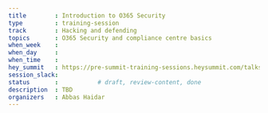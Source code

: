 ```yaml
---
title        : Introduction to O365 Security
type         : training-session
track        : Hacking and defending
topics       : O365 Security and compliance centre basics
when_week    : 
when_day     : 
when_time    : 
hey_summit   : https://pre-summit-training-sessions.heysummit.com/talks/o365-security-anti-phishing-best-practises-and-demo-5pm-bst/
session_slack:
status       :           # draft, review-content, done
description  : TBD
organizers   : Abbas Haidar
---
```

